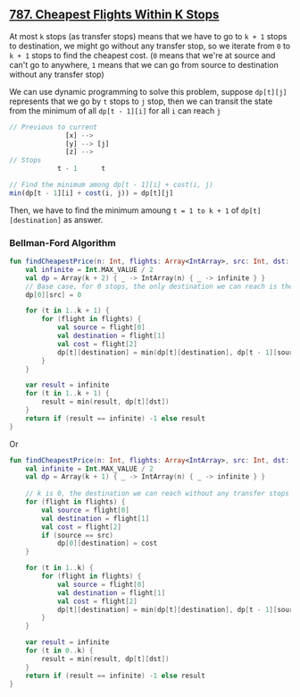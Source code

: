 ## [787. Cheapest Flights Within K Stops](https://leetcode.com/problems/cheapest-flights-within-k-stops/)

At most `k` stops (as transfer stops) means that we have to go to `k + 1` stops to destination, we might go without any transfer stop, so we iterate from `0` to `k + 1` stops to find the cheapest cost. (`0` means that we're at source and can't go to anywhere, `1` means that we can go from source to destination without any transfer stop)

We can use dynamic programming to solve this problem, suppose `dp[t][j]` represents that we go by `t` stops to `j` stop, then we can transit the state from the minimum of all `dp[t - 1][i]` for all `i` can reach `j`

```js
// Previous to current
              [x] --> 
              [y] --> [j]      
              [z] --> 
// Stops
            t - 1      t

// Find the minimum among dp[t - 1][i] + cost(i, j)
min(dp[t - 1][i] + cost(i, j)) = dp[t][j]
```

Then, we have to find the minimum amoung `t = 1 to k + 1` of `dp[t][destination]` as answer.

### Bellman-Ford Algorithm
```kotlin
fun findCheapestPrice(n: Int, flights: Array<IntArray>, src: Int, dst: Int, k: Int): Int {
    val infinite = Int.MAX_VALUE / 2
    val dp = Array(k + 2) { _ -> IntArray(n) { _ -> infinite } }
    // Base case, for 0 stops, the only destination we can reach is the source.
    dp[0][src] = 0

    for (t in 1..k + 1) {
        for (flight in flights) {
            val source = flight[0]
            val destination = flight[1]
            val cost = flight[2]
            dp[t][destination] = min(dp[t][destination], dp[t - 1][source] + cost)
        }
    }

    var result = infinite
    for (t in 1..k + 1) {
        result = min(result, dp[t][dst])
    }
    return if (result == infinite) -1 else result
}
```

Or

```kotlin
fun findCheapestPrice(n: Int, flights: Array<IntArray>, src: Int, dst: Int, k: Int): Int {
    val infinite = Int.MAX_VALUE / 2
    val dp = Array(k + 1) { _ -> IntArray(n) { _ -> infinite } }
    
    // k is 0, the destination we can reach without any transfer stops is from `src`
    for (flight in flights) {
        val source = flight[0]
        val destination = flight[1]
        val cost = flight[2]
        if (source == src)
            dp[0][destination] = cost
    }

    for (t in 1..k) {
        for (flight in flights) {
            val source = flight[0]
            val destination = flight[1]
            val cost = flight[2]
            dp[t][destination] = min(dp[t][destination], dp[t - 1][source] + cost)
        }
    }

    var result = infinite
    for (t in 0..k) {
        result = min(result, dp[t][dst])
    }
    return if (result == infinite) -1 else result
}
```